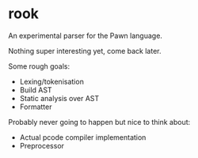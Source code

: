 # rook

An experimental parser for the Pawn language.

Nothing super interesting yet, come back later.

Some rough goals:

- Lexing/tokenisation
- Build AST
- Static analysis over AST
- Formatter

Probably never going to happen but nice to think about:

- Actual pcode compiler implementation
- Preprocessor
